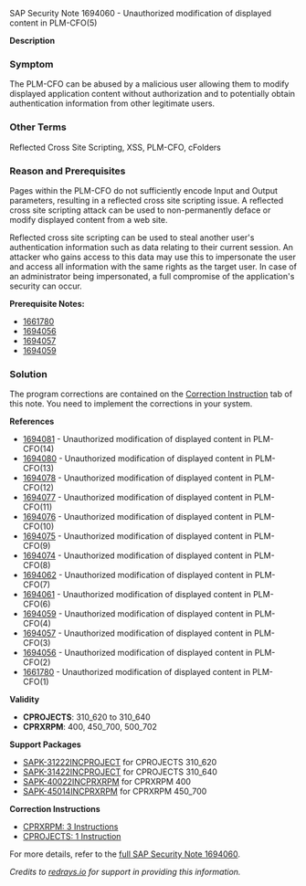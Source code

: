 SAP Security Note 1694060 - Unauthorized modification of displayed content in PLM-CFO(5)

**Description**

### Symptom
The PLM-CFO can be abused by a malicious user allowing them to modify displayed application content without authorization and to potentially obtain authentication information from other legitimate users.

### Other Terms
Reflected Cross Site Scripting, XSS, PLM-CFO, cFolders

### Reason and Prerequisites
Pages within the PLM-CFO do not sufficiently encode Input and Output parameters, resulting in a reflected cross site scripting issue. A reflected cross site scripting attack can be used to non-permanently deface or modify displayed content from a web site.

Reflected cross site scripting can be used to steal another user's authentication information such as data relating to their current session. An attacker who gains access to this data may use this to impersonate the user and access all information with the same rights as the target user. In case of an administrator being impersonated, a full compromise of the application's security can occur.

**Prerequisite Notes:**
- [1661780](https://me.sap.com/notes/1661780)
- [1694056](https://me.sap.com/notes/1694056)
- [1694057](https://me.sap.com/notes/1694057)
- [1694059](https://me.sap.com/notes/1694059)

### Solution
The program corrections are contained on the [Correction Instruction](https://me.sap.com/corrins/0001694060/320) tab of this note. You need to implement the corrections in your system.

**References**
- [1694081](https://me.sap.com/notes/1694081) - Unauthorized modification of displayed content in PLM-CFO(14)
- [1694080](https://me.sap.com/notes/1694080) - Unauthorized modification of displayed content in PLM-CFO(13)
- [1694078](https://me.sap.com/notes/1694078) - Unauthorized modification of displayed content in PLM-CFO(12)
- [1694077](https://me.sap.com/notes/1694077) - Unauthorized modification of displayed content in PLM-CFO(11)
- [1694076](https://me.sap.com/notes/1694076) - Unauthorized modification of displayed content in PLM-CFO(10)
- [1694075](https://me.sap.com/notes/1694075) - Unauthorized modification of displayed content in PLM-CFO(9)
- [1694074](https://me.sap.com/notes/1694074) - Unauthorized modification of displayed content in PLM-CFO(8)
- [1694062](https://me.sap.com/notes/1694062) - Unauthorized modification of displayed content in PLM-CFO(7)
- [1694061](https://me.sap.com/notes/1694061) - Unauthorized modification of displayed content in PLM-CFO(6)
- [1694059](https://me.sap.com/notes/1694059) - Unauthorized modification of displayed content in PLM-CFO(4)
- [1694057](https://me.sap.com/notes/1694057) - Unauthorized modification of displayed content in PLM-CFO(3)
- [1694056](https://me.sap.com/notes/1694056) - Unauthorized modification of displayed content in PLM-CFO(2)
- [1661780](https://me.sap.com/notes/1661780) - Unauthorized modification of displayed content in PLM-CFO(1)

**Validity**
- **CPROJECTS**: 310_620 to 310_640
- **CPRXRPM**: 400, 450_700, 500_702

**Support Packages**
- [SAPK-31222INCPROJECT](https://me.sap.com/supportpackage/SAPK-31222INCPROJECT) for CPROJECTS 310_620
- [SAPK-31422INCPROJECT](https://me.sap.com/supportpackage/SAPK-31422INCPROJECT) for CPROJECTS 310_640
- [SAPK-40022INCPRXRPM](https://me.sap.com/supportpackage/SAPK-40022INCPRXRPM) for CPRXRPM 400
- [SAPK-45014INCPRXRPM](https://me.sap.com/supportpackage/SAPK-45014INCPRXRPM) for CPRXRPM 450_700

**Correction Instructions**
- [CPRXRPM: 3 Instructions](https://me.sap.com/corrins/0001694060/381)
- [CPROJECTS: 1 Instruction](https://me.sap.com/corrins/0001694060/320)

For more details, refer to the [full SAP Security Note 1694060](https://me.sap.com/notes/1694060).

*Credits to [redrays.io](https://redrays.io) for support in providing this information.*